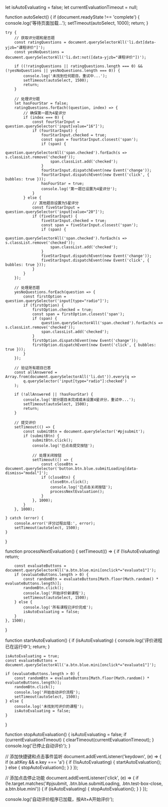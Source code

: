 let isAutoEvaluating = false;
let currentEvaluationTimeout = null;

function autoSelect() {
    if (document.readyState !== 'complete') {
        console.log('等待页面加载...');
        setTimeout(autoSelect, 1000);
        return;
    }

    try {
        // 获取评分题和是否题
        const ratingQuestions = document.querySelectorAll('li.dxt[data-yjzb="课程评价"]');
        const yesNoQuestions = document.querySelectorAll('li.dxt:not([data-yjzb="课程评价"])');

        if ((!ratingQuestions || ratingQuestions.length === 0) && (!yesNoQuestions || yesNoQuestions.length === 0)) {
            console.log('未找到任何题目，重试中...');
            setTimeout(autoSelect, 1500);
            return;
        }

        // 处理评分题
        let hasFourStar = false;
        ratingQuestions.forEach((question, index) => {
            // 确保第一题为4星评分
            if (index === 0) {
                const fourStarInput = question.querySelector('input[value="16"]');
                if (fourStarInput) {
                    fourStarInput.checked = true;
                    const span = fourStarInput.closest('span');
                    if (span) {
                        question.querySelectorAll('span.checked').forEach(s => s.classList.remove('checked'));
                        span.classList.add('checked');
                    }
                    fourStarInput.dispatchEvent(new Event('change'));
                    fourStarInput.dispatchEvent(new Event('click', { bubbles: true }));
                    hasFourStar = true;
                    console.log('第一题已设置为4星评分');
                }
            } else {
                // 其他题目设置为5星评分
                const fiveStarInput = question.querySelector('input[value="20"]');
                if (fiveStarInput) {
                    fiveStarInput.checked = true;
                    const span = fiveStarInput.closest('span');
                    if (span) {
                        question.querySelectorAll('span.checked').forEach(s => s.classList.remove('checked'));
                        span.classList.add('checked');
                    }
                    fiveStarInput.dispatchEvent(new Event('change'));
                    fiveStarInput.dispatchEvent(new Event('click', { bubbles: true }));
                }
            }
        });

        // 处理是否题
        yesNoQuestions.forEach(question => {
            const firstOption = question.querySelector('input[type="radio"]');
            if (firstOption) {
                firstOption.checked = true;
                const span = firstOption.closest('span');
                if (span) {
                    question.querySelectorAll('span.checked').forEach(s => s.classList.remove('checked'));
                    span.classList.add('checked');
                }
                firstOption.dispatchEvent(new Event('change'));
                firstOption.dispatchEvent(new Event('click', { bubbles: true }));
            }
        });

        // 验证所有题目已答
        const allAnswered = Array.from(document.querySelectorAll('li.dxt')).every(q => 
            q.querySelector('input[type="radio"]:checked')
        );

        if (!allAnswered || !hasFourStar) {
            console.log('部分题目未完成或未设置4星评分，重试中...');
            setTimeout(autoSelect, 1500);
            return;
        }

        // 提交评价
        setTimeout(() => {
            const submitBtn = document.querySelector('#pjsubmit');
            if (submitBtn) {
                submitBtn.click();
                console.log('已点击提交按钮');

                // 处理关闭按钮
                setTimeout(() => {
                    const closeBtn = document.querySelector('button.btn.blue.submitLoading[data-dismiss="modal"]');
                    if (closeBtn) {
                        closeBtn.click();
                        console.log('已点击关闭按钮');
                        processNextEvaluation();
                    }
                }, 1000);
            }
        }, 1000);

    } catch (error) {
        console.error('评分过程出错:', error);
        setTimeout(autoSelect, 1500);
    }
}


function processNextEvaluation() {
    setTimeout(() => {
        if (!isAutoEvaluating) return;

        const evaluateButtons = document.querySelectorAll('a.btn.blue.mini[onclick*="evaluate1"]');
        if (evaluateButtons.length > 0) {
            const randomBtn = evaluateButtons[Math.floor(Math.random() * evaluateButtons.length)];
            randomBtn.click();
            console.log('开始评价新课程');
            setTimeout(autoSelect, 1500);
        } else {
            console.log('所有课程已评价完成');
            isAutoEvaluating = false;
        }
    }, 1500);
}

function startAutoEvaluation() {
    if (isAutoEvaluating) {
        console.log('评价进程已在运行中');
        return;
    }

    isAutoEvaluating = true;
    const evaluateButtons = document.querySelectorAll('a.btn.blue.mini[onclick*="evaluate1"]');
    
    if (evaluateButtons.length > 0) {
        const randomBtn = evaluateButtons[Math.floor(Math.random() * evaluateButtons.length)];
        randomBtn.click();
        console.log('开始自动评价流程');
        setTimeout(autoSelect, 1500);
    } else {
        console.log('未找到可评价的课程');
        isAutoEvaluating = false;
    }
}

function stopAutoEvaluation() {
    isAutoEvaluating = false;
    if (currentEvaluationTimeout) {
        clearTimeout(currentEvaluationTimeout);
    }
    console.log('已停止自动评价');
}

// 添加快捷键和点击事件监听
document.addEventListener('keydown', (e) => {
    if (e.altKey && e.key === 'a') {
        if (!isAutoEvaluating) {
            startAutoEvaluation();
        } else {
            stopAutoEvaluation();
        }
    }
});

// 添加点击停止功能
document.addEventListener('click', (e) => {
    if (!e.target.matches('#pjsubmit, .btn.blue.submitLoading, .btn.test-box-close, a.btn.blue.mini')) {
        if (isAutoEvaluating) {
            stopAutoEvaluation();
        }
    }
});

console.log('自动评价程序已加载，按Alt+A开始评价');
